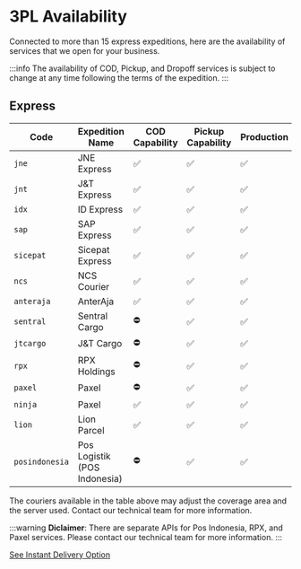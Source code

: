 # 3PL Availability
Connected to more than 15 express expeditions, here are the availability of services that we open for your business.

:::info
The availability of COD, Pickup, and Dropoff services is subject to change at any time following the terms of the expedition.
:::

## Express

| Code             | Expedition Name              | COD Capability | Pickup Capability | Production | Sandbox |
|------------------|------------------------------|----------------|-------------------|------------|---------|
| ``jne``          | JNE Express                  | ✅              | ✅                 | ✅          | ✅       |
| ``jnt``          | J&T Express                  | ✅              | ✅                 | ✅          | ✅       |
| ``idx``          | ID Express                   | ✅              | ✅                 | ✅          | ✅       |
| ``sap``          | SAP Express                  | ✅              | ✅                 | ✅          | ✅       |
| ``sicepat``      | Sicepat Express              | ✅              | ✅                 | ✅          | ✅       |
| ``ncs``          | NCS Courier                  | ✅              | ✅                 | ✅          | ✅       |
| ``anteraja``     | AnterAja                     | ✅              | ✅                 | ✅          | ✅       |
| ``sentral``      | Sentral Cargo                | ⛔              | ✅                 | ✅          | ✅       |
| ``jtcargo``      | J&T Cargo                    | ⛔              | ✅                 | ✅          | ✅       |
| ``rpx``          | RPX Holdings                 | ⛔              | ✅                 | ✅          | ✅       |
| ``paxel``        | Paxel                        | ⛔              | ✅                 | ✅          | ✅       |
| ``ninja``        | Paxel                        | ✅              | ✅                 | ✅          | ✅       |
| ``lion``         | Lion Parcel                  | ✅              | ✅                 | ✅          | ✅       |
| ``posindonesia`` | Pos Logistik (POS Indonesia) | ⛔              | ✅                 | ✅          | ✅       |

The couriers available in the table above may adjust the coverage area and the server used. Contact our technical team for more information.

:::warning
**Diclaimer**: There are separate APIs for Pos Indonesia, RPX, and Paxel services. Please contact our technical team for more information.
:::


[See Instant Delivery Option](../4.instant/README.mdx)
